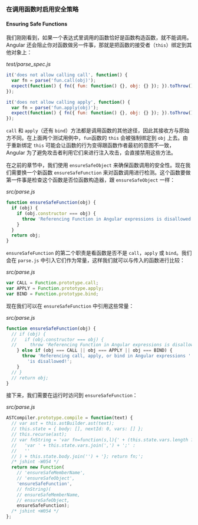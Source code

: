 ### 在调用函数时启用安全策略
#### Ensuring Safe Functions

我们刚刚看到，如果一个表达式里调用的函数恰好是函数构造函数，就不能调用。Angular 还会阻止你对函数做另一件事，那就是把函数的接受者（`this`）绑定到其他对象上：

_test/parse_spec.js_

```js
it('does not allow calling call', function() {
  var fn = parse('fun.call(obj)');
  expect(function() { fn({ fun: function() {}, obj: {} }); }).toThrow();
});

it('does not allow calling apply', function() {
  var fn = parse('fun.apply(obj)');
  expect(function() { fn({ fun: function() {}, obj: {} }); }).toThrow();
});
```

`call` 和 `apply`（还有 `bind`）方法都是调用函数的其他途径，因此其接收方与原始方不同。在上面两个测试用例中，`fun`函数的 `this` 会被强制绑定到 `obj` 上去。由于重新绑定 `this` 可能会让函数的行为变得跟函数作者最初的意图不一致，Angular 为了避免攻击者利用它们来进行注入攻击，会直接禁用这些方法。

在之前的章节中，我们使用 `ensureSafeObject` 来确保函数调用的安全性。现在我们需要换一个新函数 `ensureSafeFunction` 来对函数调用进行检测。这个函数要做第一件事是检查这个函数是否位函数构造器，跟 `ensureSafeObject` 一样：

_src/parse.js_

```js
function ensureSafeFunction(obj) {
  if (obj) {
    if (obj.constructor === obj) {
      throw 'Referencing Function in Angular expressions is disallowed!';
    }
  }
  return obj;
}
```

`ensureSafeFunction` 的第二个职责是看函数是否不是 `call`，`apply` 或 `bind`。我们会在 `parse.js` 中引入它们作为常量，这样我们就可以与传入的函数进行比较：

_src/parse.js_

```js
var CALL = Function.prototype.call;
var APPLY = Function.prototype.apply;
var BIND = Function.prototype.bind;
```

现在我们可以在 `ensureSafeFunction` 中引用这些常量：

_src/parse.js_

```js
function ensureSafeFunction(obj) {
  // if (obj) {
  //   if (obj.constructor === obj) {
  //     throw 'Referencing Function in Angular expressions is disallowed!';
    } else if (obj === CALL || obj === APPLY || obj === BIND) {
      throw 'Referencing call, apply, or bind in Angular expressions ' +
        'is disallowed!';
    }
  // }
  // return obj;
}
```

接下来，我们需要在运行时访问到 `ensureSafeFunction`：

_src/parse.js_

```js
ASTCompiler.prototype.compile = function(text) {
  // var ast = this.astBuilder.ast(text);
  // this.state = { body: [], nextId: 0, vars: [] };
  // this.recurse(ast);
  // var fnString = 'var fn=function(s,l){' + (this.state.vars.length ?
  //   'var ' + this.state.vars.join(',') + ';' :
  //   ''
  // ) + this.state.body.join('') + '}; return fn;';
  /* jshint -W054 */
  return new Function(
    // 'ensureSafeMemberName',
    // 'ensureSafeObject',
    'ensureSafeFunction',
    // fnString)(
    // ensureSafeMemberName,
    // ensureSafeObject,
    ensureSafeFunction);
  /* jshint +W054 */
};
```